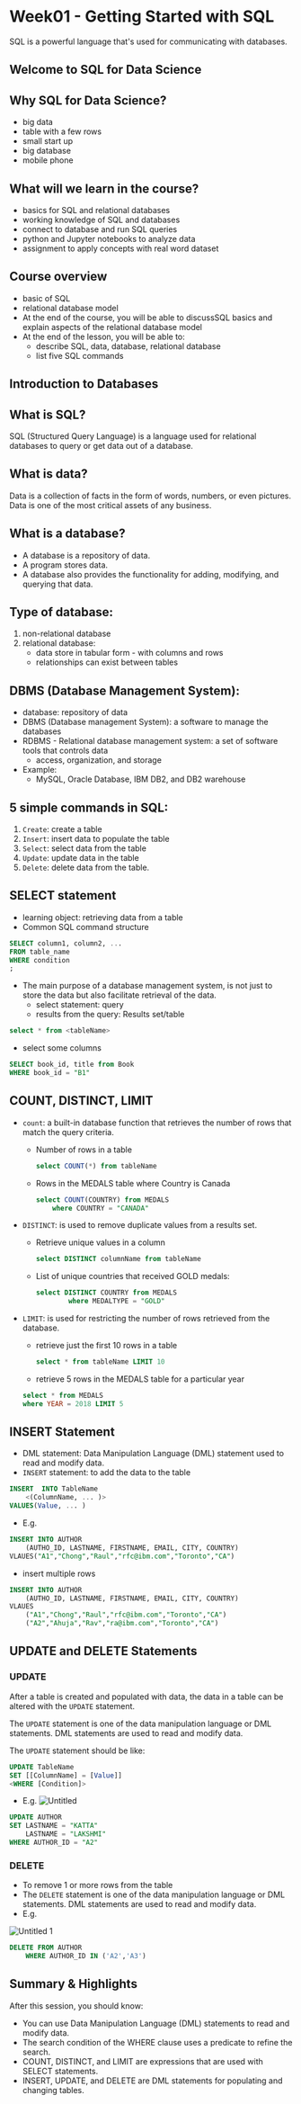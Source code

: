 # Week01 - Getting Started with SQL

SQL is a powerful language that's used for communicating with databases.

## Welcome to SQL for Data Science

## Why SQL for Data Science?

- big data
- table with a few rows
- small start up
- big database
- mobile phone

## What will we learn in the course?

- basics for SQL and relational databases
- working knowledge of SQL and databases
- connect to database and run SQL queries
- python and Jupyter notebooks to analyze data
- assignment to apply concepts with real word dataset

## Course overview

- basic of SQL
- relational database model
- At the end of the course, you will be able to discussSQL basics and explain aspects of the relational database model
- At the end of the lesson, you will be able to:
    - describe SQL, data, database, relational database
    - list five SQL commands

## Introduction to Databases

## What is SQL?

SQL (Structured Query Language) is a language used for relational databases to query or get data out of a database.

## What is data?

Data is a collection of facts in the form of words, numbers, or even pictures. Data is one of the most critical assets of any business.

## What is a database?

- A database is a repository of data.
- A program stores data.
- A database also provides the functionality for adding, modifying, and querying that data.

## Type of database:

1. non-relational database
2. relational database:
    - data store in tabular form - with columns and rows
    - relationships can exist between tables

## DBMS (Database Management System):

- database: repository of data
- DBMS (Database management System): a software to manage the databases
- RDBMS - Relational database management system: a set of software tools that controls data
    - access, organization, and storage
- Example:
    - MySQL, Oracle Database, IBM DB2, and DB2 warehouse

## 5 simple commands in SQL:

1. `Create`: create a table
2. `Insert`: insert data to populate the table
3. `Select`: select data from the table
4. `Update`: update data in the table
5. `Delete`: delete data from the table.

## SELECT statement

- learning object: retrieving data from a table
- Common SQL command structure

```sql
SELECT column1, column2, ...
FROM table_name
WHERE condition
;
```

- The main purpose of a database management system, is not just to store the data but also facilitate retrieval of the data.
    - select statement: query
    - results from the query: Results set/table

```sql
select * from <tableName>
```

- select some columns

```sql
SELECT book_id, title from Book
WHERE book_id = "B1"
```

## COUNT, DISTINCT, LIMIT

- `count`: a built-in database function that retrieves the number of rows that match the query criteria.
    - Number of rows in a table
        
        ```sql
        select COUNT(*) from tableName
        ```
        
    - Rows in the MEDALS table where Country is Canada
        
        ```sql
        select COUNT(COUNTRY) from MEDALS
        	where COUNTRY = "CANADA"
        ```
        
- `DISTINCT`: is used to remove duplicate values from a results set.
    - Retrieve unique values in a column
        
        ```sql
        select DISTINCT columnName from tableName
        ```
        
    - List of unique countries that received GOLD medals:
        
        ```sql
        select DISTINCT COUNTRY from MEDALS
        		where MEDALTYPE = "GOLD"
        ```
        
- `LIMIT`: is used for restricting the number of rows retrieved from the database.
    - retrieve just the first 10 rows in a table
        
        ```sql
        select * from tableName LIMIT 10
        ```
        
    - retrieve 5 rows in the MEDALS table for a particular year
    
    ```sql
    select * from MEDALS
    where YEAR = 2018 LIMIT 5
    ```
    

## **INSERT Statement**

- DML statement: Data Manipulation Language (DML) statement used to read and modify data.
- `INSERT` statement: to add the data to the table

```sql
INSERT  INTO TableName
	<(ColumnName, ... )>
VALUES(Value, ... )
```

- E.g.

```sql
INSERT INTO AUTHOR
	(AUTHO_ID, LASTNAME, FIRSTNAME, EMAIL, CITY, COUNTRY)
VLAUES("A1","Chong","Raul","rfc@ibm.com","Toronto","CA")
```

- insert multiple rows

```sql
INSERT INTO AUTHOR
	(AUTHO_ID, LASTNAME, FIRSTNAME, EMAIL, CITY, COUNTRY)
VLAUES
	("A1","Chong","Raul","rfc@ibm.com","Toronto","CA")
	("A2","Ahuja","Rav","ra@ibm.com","Toronto","CA")
```

## **UPDATE and DELETE Statements**

### UPDATE

After a table is created and populated with data, the data in a table can be altered with the `UPDATE` statement.

The `UPDATE` statement is one of the data manipulation language or DML statements. DML statements are used to read and modify data.

The `UPDATE` statement should be like:

```sql
UPDATE TableName
SET [[ColumnName] = [Value]]
<WHERE [Condition]>
```

- E.g.
    ![Untitled](https://user-images.githubusercontent.com/52702712/203136630-a4964131-4a80-4183-8fb6-8e23af85881a.png)

    

```sql
UPDATE AUTHOR
SET LASTNAME = "KATTA"
	LASTNAME = "LAKSHMI"
WHERE AUTHOR_ID = "A2"
```

### DELETE

- To remove 1 or more rows from the table
- The `DELETE` statement is one of the data manipulation language or DML statements. DML statements are used to read and modify data.
- E.g.

![Untitled 1](https://user-images.githubusercontent.com/52702712/203136691-1f820670-52f9-49ed-96da-e93b2707d7da.png)


```sql
DELETE FROM AUTHOR
	WHERE AUTHOR_ID IN ('A2','A3')
```

## Summary & Highlights

 After this session, you should know:

- You can use Data Manipulation Language (DML) statements to read and modify data.
- The search condition of the WHERE clause uses a predicate to refine the search.
- COUNT, DISTINCT, and LIMIT are expressions that are used with SELECT statements.
- INSERT, UPDATE, and DELETE are DML statements for populating and changing tables.
